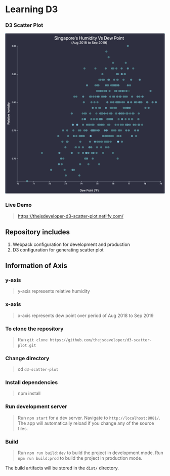 # Learning D3
### D3 Scatter Plot

![](https://github.com/thejsdeveloper/d3-scatter-plot/blob/master/src/assets/images/scatter-plot.png)

### Live Demo

> https://thejsdeveloper-d3-scatter-plot.netlify.com/

## Repository includes 

 1. Webpack configuration for development and production
 2. D3 configuration for generating scatter plot

## Information of Axis 

### y-axis
 > y-axis represents relative humidity

### x-axis
> x-axis represents dew point over period of Aug 2018 to Sep 2019

### To clone the repository
> Run `git clone https://github.com/thejsdeveloper/d3-scatter-plot.git `

### Change directory
> cd `d3-scatter-plot`

### Install dependencies
> npm install 

### Run development server

> Run `npm start` for a dev server. Navigate to `http://localhost:8081/`. 
The app will automatically reload if you change any of the source files.

### Build

> Run `npm run build:dev` to build the project in development mode. 
> Run `npm run build:prod` to build the project in production mode. 

The build artifacts will be stored in the `dist/` directory.
